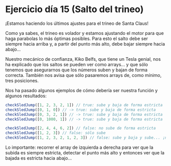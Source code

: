 # Ejercicio día 15 (Salto del trineo)  

¡Estamos haciendo los últimos ajustes para el trineo de Santa Claus!  

Como ya sabes, el trineo es volador y estamos ajustando el motor para que haga parabolas lo más óptimas posibles. Para esto el salto debe ser siempre hacia arriba y, a partir del punto más alto, debe bajar siempre hacia abajo...  

Nuestro mecánico de confianza, Kiko Belfs, que tiene un Tesla genial, nos ha explicado que los saltos se pueden ver como arrays... y que sólo tenemos que asegurarnos que los números suben y bajan de forma correcta. También nos avisa que sólo pasaremos arrays de, como mínimo, tres posiciones.  

Nos ha pasado algunos ejemplos de cómo debería ser nuestra función y algunos resultados:  

```javascript  
checkSledJump([1, 2, 3, 2, 1]) // true: sube y baja de forma estricta  
checkSledJump([0, 1, 0]) // -> true: sube y baja de forma estricta  
checkSledJump([0, 3, 2, 1]) // -> true: sube y baja de forma estricta  
checkSledJump([0, 1000, 1]) // -> true: sube y baja de forma estricta  

checkSledJump([2, 4, 4, 6, 2]) // false: no sube de forma estricta  
checkSledJump([1, 2, 3]) // false: sólo sube  
checkSledJump([1, 2, 3, 2, 1, 2, 3]) // false: sube y baja y sube... ¡no vale!  
```


Lo importante: recorrer el array de izquierda a derecha para ver que la subida es siempre estricta, detectar el punto más alto y entonces ver que la bajada es estricta hacia abajo...   
